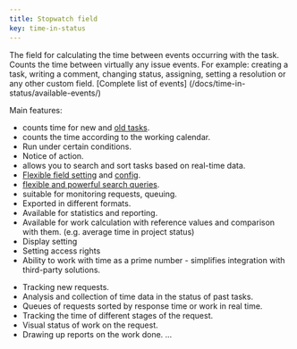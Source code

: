 ```yaml
---
title: Stopwatch field
key: time-in-status
---
```



The field for calculating the time between events occurring with the task.
Counts the time between virtually any issue events.
For example: creating a task, writing a comment, changing status, assigning, setting a resolution or any other custom field.
[Complete list of events] (/docs/time-in-status/available-events/)



Main features:
* counts time for new and [old tasks](/docs/time-in-status/restore-by-history/).
* counts the time according to the working calendar.
* Run under certain conditions.
* Notice of action.
* allows you to search and sort tasks based on real-time data.
* [Flexible field setting](/docs/time-in-status/stopwatch-field-settings/) and [config](/docs/time-in-status/stopwatch-configs/).
* [flexible and powerful search queries](/docs/time-in-status/stopwatch-field-jql/).
* suitable for monitoring requests, queuing.
* Exported in different formats.
* Available for statistics and reporting.
* Available for work calculation with reference values and comparison with them. (e.g. average time in project status)
* Display setting
* Setting access rights
* Ability to work with time as a prime number - simplifies integration with third-party solutions.

[comment]: <> (TODO <a href="/uploads/time-in-status/overview/fields-example-2.png"><img src="/uploads/time-in-status/overview/fields-example-2.png" style="width:100%;"></a>)

* Tracking new requests.
* Analysis and collection of time data in the status of past tasks.
* Queues of requests sorted by response time or work in real time.
* Tracking the time of different stages of the request.
* Visual status of work on the request.
* Drawing up reports on the work done.
  ...